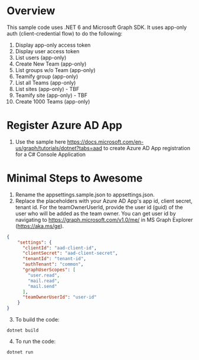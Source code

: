 # Overview
This sample code uses .NET 6 and Microsoft Graph SDK. It uses app-only auth (client-credential flow) to do the following:
1. Display app-only access token
2. Display user access token
3. List users (app-only)
4. Create New Team (app-only)
5. List groups w/o Team (app-only)
6. Teamify group (app-only)
7. List all Teams (app-only)
8. List sites (app-only) - TBF
9. Teamify site (app-only) - TBF
10. Create 1000 Teams (app-only)

# Register Azure AD App
1. Use the sample here https://docs.microsoft.com/en-us/graph/tutorials/dotnet?tabs=aad to create Azure AD App registration for a C# Console Application

# Minimal Steps to Awesome
1. Rename the appsettings.sample.json to appsettings.json. 
2. Replace the placeholders with your Azure AD App's app id, client secret, tenant id. For the teamOwnerUserId, provide the user id (guid) of the user who will be added as the team owner. You can get user id by navigating to https://graph.microsoft.com/v1.0/me/ in MS Graph Explorer (https://aka.ms/ge).

```json
{
    "settings": {
      "clientId": "aad-client-id",
      "clientSecret": "aad-client-secret",
      "tenantId": "tenant-id",
      "authTenant": "common",
      "graphUserScopes": [
        "user.read",
        "mail.read",
        "mail.send"
      ],
      "teamOwnerUserId": "user-id"
    }
}
```
3. To build the code: 
```
dotnet build
```
4. To run the code:
```
dotnet run
```
